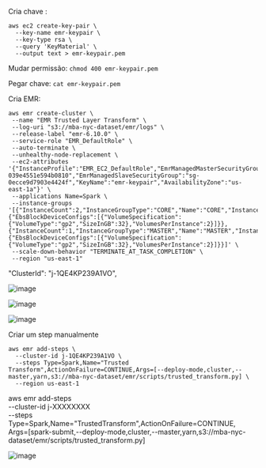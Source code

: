Cria chave :

```
aws ec2 create-key-pair \
  --key-name emr-keypair \
  --key-type rsa \
  --query 'KeyMaterial' \
  --output text > emr-keypair.pem

```
Mudar permissão:
```chmod 400 emr-keypair.pem```

Pegar chave:
```cat emr-keypair.pem```



Cria EMR:

```
aws emr create-cluster \
 --name "EMR Trusted Layer Transform" \
 --log-uri "s3://mba-nyc-dataset/emr/logs" \
 --release-label "emr-6.10.0" \
 --service-role "EMR_DefaultRole" \
 --auto-terminate \
 --unhealthy-node-replacement \
 --ec2-attributes '{"InstanceProfile":"EMR_EC2_DefaultRole","EmrManagedMasterSecurityGroup":"sg-039e4551e594b0810","EmrManagedSlaveSecurityGroup":"sg-0ecce9d7903e4424f","KeyName":"emr-keypair","AvailabilityZone":"us-east-1a"}' \
 --applications Name=Spark \
 --instance-groups '[{"InstanceCount":2,"InstanceGroupType":"CORE","Name":"CORE","InstanceType":"m5.xlarge","EbsConfiguration":{"EbsBlockDeviceConfigs":[{"VolumeSpecification":{"VolumeType":"gp2","SizeInGB":32},"VolumesPerInstance":2}]}},{"InstanceCount":1,"InstanceGroupType":"MASTER","Name":"MASTER","InstanceType":"m5.xlarge","EbsConfiguration":{"EbsBlockDeviceConfigs":[{"VolumeSpecification":{"VolumeType":"gp2","SizeInGB":32},"VolumesPerInstance":2}]}}]' \
 --scale-down-behavior "TERMINATE_AT_TASK_COMPLETION" \
 --region "us-east-1"
 ```

"ClusterId": "j-1QE4KP239A1VO",

![image](https://github.com/user-attachments/assets/ac38642f-7c0f-4ed9-b301-53be9b3283ea)

![image](https://github.com/user-attachments/assets/907f555a-3fb4-450e-9b5b-1f27e95afb1b)

![image](https://github.com/user-attachments/assets/7c6c790d-9ffc-452d-b376-e9adfcd31af4)


Criar um step manualmente

```
aws emr add-steps \
  --cluster-id j-1QE4KP239A1VO \
  --steps Type=Spark,Name="Trusted Transform",ActionOnFailure=CONTINUE,Args=[--deploy-mode,cluster,--master,yarn,s3://mba-nyc-dataset/emr/scripts/trusted_transform.py] \
  --region us-east-1
```

aws emr add-steps \
  --cluster-id j-XXXXXXXX \
  --steps Type=Spark,Name="TrustedTransform",ActionOnFailure=CONTINUE,\
Args=[spark-submit,--deploy-mode,cluster,--master,yarn,s3://mba-nyc-dataset/emr/scripts/trusted_transform.py]


![image](https://github.com/user-attachments/assets/93109078-f82f-4ea3-bf2d-103ed3d8fa48)

